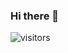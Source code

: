 ### Hi there 👋

![visitors](https://visitor-badge.glitch.me/badge?page_id=Periicles.Periicles&left_color=green&right_color=red)

<!--
**Periicles/Periicles** is a ✨ _special_ ✨ repository because its `README.md` (this file) appears on your GitHub profile.

Here are some ideas to get you started:

- 🔭 I’m currently working on ...
- 🌱 I’m currently learning ...
- 👯 I’m looking to collaborate on ...
- 🤔 I’m looking for help with ...
- 💬 Ask me about ...
- 📫 How to reach me: ...
- 😄 Pronouns: ...
- ⚡ Fun fact: ...
-->
